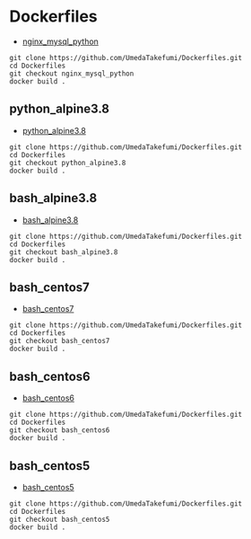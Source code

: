 # Dockerfiles

* [nginx_mysql_python](https://github.com/UmedaTakefumi/Dockerfiles/tree/nginx_mysql_python)

```
git clone https://github.com/UmedaTakefumi/Dockerfiles.git
cd Dockerfiles
git checkout nginx_mysql_python
docker build .
```

## python_alpine3.8

* [python_alpine3.8](https://github.com/UmedaTakefumi/Dockerfiles/tree/python_alpine3.8)

```
git clone https://github.com/UmedaTakefumi/Dockerfiles.git
cd Dockerfiles
git checkout python_alpine3.8
docker build .
```

## bash_alpine3.8

* [bash_alpine3.8](https://github.com/UmedaTakefumi/Dockerfiles/tree/bash_alpine3.8)

```
git clone https://github.com/UmedaTakefumi/Dockerfiles.git
cd Dockerfiles
git checkout bash_alpine3.8
docker build .
```

## bash_centos7

* [bash_centos7](https://github.com/UmedaTakefumi/Dockerfiles/tree/bash_centos7)

```
git clone https://github.com/UmedaTakefumi/Dockerfiles.git
cd Dockerfiles
git checkout bash_centos7
docker build .
```

## bash_centos6

* [bash_centos6](https://github.com/UmedaTakefumi/Dockerfiles/tree/bash_centos6)

```
git clone https://github.com/UmedaTakefumi/Dockerfiles.git
cd Dockerfiles
git checkout bash_centos6
docker build .
```

## bash_centos5

* [bash_centos5](https://github.com/UmedaTakefumi/Dockerfiles/tree/bash_centos5)

```
git clone https://github.com/UmedaTakefumi/Dockerfiles.git
cd Dockerfiles
git checkout bash_centos5
docker build .
```


